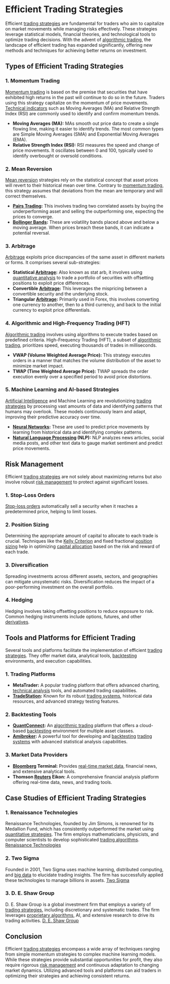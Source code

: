 # Efficient Trading Strategies

Efficient [trading strategies](../t/trading_strategies.md) are fundamental for traders who aim to capitalize on market movements while managing risks effectively. These strategies leverage statistical models, financial theories, and technological tools to optimize trading decisions. With the advent of [algorithmic trading](../a/algorithmic_trading.md), the landscape of efficient trading has expanded significantly, offering new methods and techniques for achieving better returns on investment.

## Types of Efficient Trading Strategies

### 1. **Momentum Trading**

[Momentum trading](../m/momentum_trading.md) is based on the premise that securities that have exhibited high returns in the past will continue to do so in the future. Traders using this strategy capitalize on the momentum of price movements. [Technical indicators](../t/technical_indicators.md) such as Moving Averages (MA) and Relative Strength Index (RSI) are commonly used to identify and confirm momentum trends.

- **Moving Averages (MA):** MAs smooth out price data to create a single flowing line, making it easier to identify trends. The most common types are Simple Moving Averages (SMA) and Exponential Moving Averages (EMA).
- **Relative Strength Index (RSI):** RSI measures the speed and change of price movements. It oscillates between 0 and 100, typically used to identify overbought or oversold conditions.

### 2. **Mean Reversion**

[Mean reversion](../m/mean_reversion.md) strategies rely on the statistical concept that asset prices will revert to their historical mean over time. Contrary to [momentum trading](../m/momentum_trading.md), this strategy assumes that deviations from the mean are temporary and will correct themselves.

- **[Pairs Trading](../p/pairs_trading.md):** This involves trading two correlated assets by buying the underperforming asset and selling the outperforming one, expecting the prices to converge.
- **[Bollinger Bands](../b/bollinger_bands.md):** These are volatility bands placed above and below a moving average. When prices breach these bands, it can indicate a potential reversal.

### 3. **Arbitrage**

[Arbitrage](../a/arbitrage.md) exploits price discrepancies of the same asset in different markets or forms. It comprises several sub-strategies:

- **Statistical [Arbitrage](../a/arbitrage.md):** Also known as stat arb, it involves using [quantitative analysis](../q/quantitative_analysis.md) to trade a portfolio of securities with offsetting positions to exploit price differences.
- **Convertible [Arbitrage](../a/arbitrage.md):** This leverages the mispricing between a convertible security and the underlying stock.
- **Triangular [Arbitrage](../a/arbitrage.md):** Primarily used in Forex, this involves converting one currency to another, then to a third currency, and back to the initial currency to exploit price differentials.

### 4. **Algorithmic and High-Frequency Trading (HFT)**

[Algorithmic trading](../a/algorithmic_trading.md) involves using algorithms to execute trades based on predefined criteria. High-Frequency Trading (HFT), a subset of [algorithmic trading](../a/algorithmic_trading.md), prioritizes speed, executing thousands of trades in milliseconds.

- **VWAP (Volume Weighted Average Price):** This strategy executes orders in a manner that matches the volume distribution of the asset to minimize market impact.
- **TWAP (Time Weighted Average Price):** TWAP spreads the order execution evenly over a specified period to avoid price distortions.

### 5. **Machine Learning and AI-based Strategies**

[Artificial Intelligence](../a/artificial_intelligence_in_trading.md) and Machine Learning are revolutionizing [trading strategies](../t/trading_strategies.md) by processing vast amounts of data and identifying patterns that humans may overlook. These models continuously learn and adapt, improving their predictive accuracy over time.

- **[Neural Networks](../n/neural_networks_in_trading.md):** These are used to predict price movements by learning from historical data and identifying complex patterns.
- **[Natural Language Processing](../n/natural_language_processing_(nlp)_in_trading.md) (NLP):** NLP analyzes news articles, social media posts, and other text data to gauge market sentiment and predict price movements.

## Risk Management

Efficient [trading strategies](../t/trading_strategies.md) are not solely about maximizing returns but also involve robust [risk management](../r/risk_management.md) to protect against significant losses.

### 1. **Stop-Loss Orders**

[Stop-loss orders](../s/stop-loss_orders.md) automatically sell a security when it reaches a predetermined price, helping to limit losses.

### 2. **Position Sizing**

Determining the appropriate amount of capital to allocate to each trade is crucial. Techniques like the [Kelly Criterion](../k/kelly_criterion.md) and fixed fractional [position sizing](../p/position_sizing.md) help in optimizing [capital allocation](../c/capital_allocation.md) based on the risk and reward of each trade.

### 3. **Diversification**

Spreading investments across different assets, sectors, and geographies can mitigate unsystematic risks. Diversification reduces the impact of a poor-performing investment on the overall portfolio.

### 4. **Hedging**

Hedging involves taking offsetting positions to reduce exposure to risk. Common hedging instruments include options, futures, and other [derivatives](../d/derivatives.md).

## Tools and Platforms for Efficient Trading

Several tools and platforms facilitate the implementation of efficient [trading strategies](../t/trading_strategies.md). They offer market data, analytical tools, [backtesting](../b/backtesting.md) environments, and execution capabilities.

### 1. **Trading Platforms**

- **MetaTrader:** A popular trading platform that offers advanced charting, [technical analysis](../t/technical_analysis.md) tools, and automated trading capabilities.
- **[TradeStation](../t/tradestation.md):** Known for its robust [trading systems](../t/trading_systems.md), historical data resources, and advanced strategy testing features.

### 2. **Backtesting Tools**

- **[QuantConnect](../q/quantconnect.md):** An [algorithmic trading](../a/algorithmic_trading.md) platform that offers a cloud-based [backtesting](../b/backtesting.md) environment for multiple asset classes.
- **[Amibroker](../a/amibroker.md):** A powerful tool for developing and [backtesting](../b/backtesting.md) [trading systems](../t/trading_systems.md) with advanced statistical analysis capabilities.

### 3. **Market Data Providers**

- **[Bloomberg](../b/bloomberg.md) Terminal:** Provides [real-time market data](../r/real-time_market_data.md), financial news, and extensive analytical tools.
- **Thomson [Reuters](../r/reuters.md) Eikon:** A comprehensive financial analysis platform offering real-time data, news, and trading tools.

## Case Studies of Efficient Trading Strategies

### 1. **Renaissance Technologies**

Renaissance Technologies, founded by Jim Simons, is renowned for its Medallion Fund, which has consistently outperformed the market using [quantitative strategies](../q/quantitative_strategies_in_trading.md). The firm employs mathematicians, physicists, and computer scientists to develop sophisticated [trading algorithms](../t/trading_algorithms.md). [Renaissance Technologies](https://www.rentec.com)

### 2. **Two Sigma**

Founded in 2001, Two Sigma uses machine learning, distributed computing, and [big data](../b/big_data_in_trading.md) to elucidate trading insights. The firm has successfully applied these technologies to manage billions in assets. [Two Sigma](https://www.twosigma.com)

### 3. **D. E. Shaw Group**

D. E. Shaw Group is a global investment firm that employs a variety of [trading strategies](../t/trading_strategies.md), including discretionary and systematic trades. The firm leverages [proprietary algorithms](../p/proprietary_algorithms.md), AI, and extensive research to drive its trading activities. [D. E. Shaw Group](https://www.deshaw.com)

## Conclusion

Efficient [trading strategies](../t/trading_strategies.md) encompass a wide array of techniques ranging from simple momentum strategies to complex machine learning models. While these strategies provide substantial opportunities for profit, they also require rigorous [risk management](../r/risk_management.md) and continuous adaptation to changing market dynamics. Utilizing advanced tools and platforms can aid traders in optimizing their strategies and achieving consistent returns.